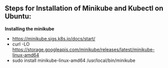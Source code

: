 ## Steps for Installation of Minikube and Kubectl on Ubuntu:

**Installing the minikube**

  * https://minikube.sigs.k8s.io/docs/start/
  * curl -LO https://storage.googleapis.com/minikube/releases/latest/minikube-linux-amd64
  * sudo install minikube-linux-amd64 /usr/local/bin/minikube





